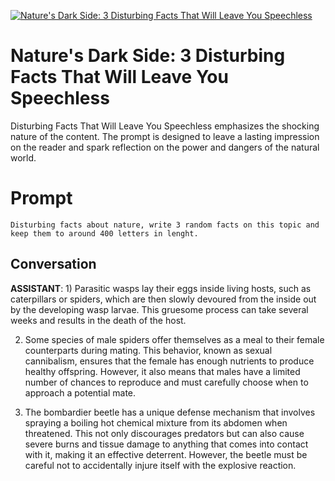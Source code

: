 
[![Nature's Dark Side: 3 Disturbing Facts That Will Leave You Speechless](https://flow-prompt-covers.s3.us-west-1.amazonaws.com/icon/minimalist/mini_4.png)]()
# Nature's Dark Side: 3 Disturbing Facts That Will Leave You Speechless 
Disturbing Facts That Will Leave You Speechless emphasizes the shocking nature of the content. The prompt is designed to leave a lasting impression on the reader and spark reflection on the power and dangers of the natural world.

# Prompt

```
Disturbing facts about nature, write 3 random facts on this topic and keep them to around 400 letters in lenght. 
```

## Conversation

**ASSISTANT**: 1) Parasitic wasps lay their eggs inside living hosts, such as caterpillars or spiders, which are then slowly devoured from the inside out by the developing wasp larvae. This gruesome process can take several weeks and results in the death of the host.



2) Some species of male spiders offer themselves as a meal to their female counterparts during mating. This behavior, known as sexual cannibalism, ensures that the female has enough nutrients to produce healthy offspring. However, it also means that males have a limited number of chances to reproduce and must carefully choose when to approach a potential mate.



3) The bombardier beetle has a unique defense mechanism that involves spraying a boiling hot chemical mixture from its abdomen when threatened. This not only discourages predators but can also cause severe burns and tissue damage to anything that comes into contact with it, making it an effective deterrent. However, the beetle must be careful not to accidentally injure itself with the explosive reaction.


